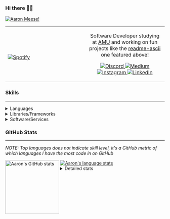 ### Hi there 👋🏻
[![Aaron Meese!](https://user-images.githubusercontent.com/17814535/88975338-a2aabf00-d27f-11ea-963f-8a19608716b4.png)](https://github.com/ajmeese7/readme-ascii "README ASCII")

<!-- Modified from project here: https://github.com/novatorem/novatorem -->
<table width="100%"> 
  <tr>
  <td width="50%">
      
&nbsp; <br> [![Spotify](https://ajmeese7.vercel.app/api/spotify)](https://open.spotify.com/user/ajmeese)

  </td>
  <td width="50%">

<p align="center">
Software Developer studying at <a href="https://www.amu.apus.edu/">AMU</a> and working on fun 
projects like the <a href="https://github.com/ajmeese7/readme-ascii">readme-ascii</a> one featured above!
</p>
<p align="center">
  <a href="https://discord.gg/PxRTQg3">
    <img src="https://img.shields.io/badge/discord-ajmeese7%234835-369?style=flat-square&logo=discord&logoColor=white&color=purple" alt="Discord" title="Discord">
  </a>
  <a href="https://link.aaronmeese.com/medium">
    <img src="https://img.shields.io/badge/medium-ajmeese7-1DB954?style=flat-square&logo=medium&logoColor=white" alt="Medium" title="Medium">
  </a>
  <br />
  <a href="https://link.aaronmeese.com/instagram">
    <img src="https://img.shields.io/badge/instagram-ajmeese7-1DB954?style=flat-square&logo=instagram&logoColor=white&color=c13584" alt="Instagram" title="Instagram">
  </a>
  <a href="https://link.aaronmeese.com/linkedin">
    <img src="https://img.shields.io/badge/linkedIn-aaronmeese-1DB954?style=flat-square&logo=linkedin&logoColor=white&color=blue" alt="LinkedIn" title="LinkedIn">
  </a>
</p>
  </td>
  </table>

[//]: <> (The `&nbsp;` is to have Aphelion take up more space)

### Skills ###
----
<details>
<summary>Languages</summary>

+ JavaScript
+ HTML
+ CSS
    + [README ASCII](https://github.com/ajmeese7/readme-ascii)
+ PHP
    + [Coupon Booked](https://github.com/ajmeese7/coupon-booked)
    + [Steam Summary](https://github.com/ajmeese7/steam-summary)
+ Java
    + [BRCC Java](https://github.com/ajmeese7/brcc-java)
    + [Euler Problems](https://github.com/ajmeese7/euler-problems)

</details>
<details>
<summary>Libraries/Frameworks</summary>

+ NodeJS
    + [Snapchat Share](https://github.com/ajmeese7/snapchat-share)
    + [FRC Spreadsheets](https://github.com/ajmeese7/frc-spreadsheets)
+ Cordova
+ React Native
+ jQuery
+ Discord.js
    + [Spambot](https://github.com/ajmeese7/spambot)
    + [Automatic Reactions](https://github.com/ajmeese7/automatic-reactions)
    + [Multiple Reactions](https://github.com/ajmeese7/multiple-reactions)
    + [Galley Calls](https://github.com/ajmeese7/galley-calls)
    + [Tatsu Toolbox](https://github.com/ajmeese7/tatsu-toolbox)
+ Puppeteer
    + [README ASCII](https://github.com/ajmeese7/readme-ascii)
    + [Dynamic Page Retrieval](https://github.com/ajmeese7/dynamic-page-retrieval)
+ Nightmare.js
    + [Steam Queue Clicker](https://github.com/ajmeese7/steam-queue-clicker)
    + [Repbot](https://github.com/ajmeese7/repbot)
+ Express
    + [Galley Calls](https://github.com/ajmeese7/galley-calls)
+ pdf-lib
+ async

</details>
<details>
<summary>Software/Services</summary>

+ Wallpaper Engine
    + [Random Wallpaper](https://github.com/ajmeese7/random-wallpaper)
    + [Image of the Day](https://github.com/ajmeese7/image-of-the-day)
+ phpMyAdmin
+ cPanel
+ Cloudinary
+ Cloudflare Workers
+ Firefox Extensions
    + [Chess Next Move](https://github.com/ajmeese7/chess-next-move)
    + [Gmail Label Organizer](https://github.com/ajmeese7/gmail-label-organizer)
+ Google Analytics
+ Heroku
+ Nexmo
+ Twilio
    + [Galley Calls](https://github.com/ajmeese7/galley-calls)
+ Sonix
    + [Galley Calls](https://github.com/ajmeese7/galley-calls)
+ Auth0
+ OneSignal

</details>

### GitHub Stats ###
----
*NOTE: Top languages does not indicate skill level, it's a GitHub metric of which languages I have the most code in on GitHub*

<a href="https://profile-summary-for-github.com/user/ajmeese7">
  <img align="left" height="170px" src="https://github-readme-stats.vercel.app/api?username=ajmeese7&show_icons=true&line_height=27&count_private=true&include_all_commits=true" alt="Aaron's GitHub stats"/>
  <img src="https://github-readme-stats.vercel.app/api/top-langs/?username=ajmeese7&hide_langs_below=5&layout=compact" alt="Aaron's language stats"/>
</a>

<details>
<summary>Detailed stats</summary>

### :zap: Recent Activity
<!--START_SECTION:activity-->
1. 🗣 Commented on [#4](https://github.com/ajmeese7/steam-summary/issues/4) in [ajmeese7/steam-summary](https://github.com/ajmeese7/steam-summary)
2. ❗️ Closed issue [#33](https://github.com/ajmeese7/spambot/issues/33) in [ajmeese7/spambot](https://github.com/ajmeese7/spambot)
3. 🗣 Commented on [#33](https://github.com/ajmeese7/spambot/issues/33) in [ajmeese7/spambot](https://github.com/ajmeese7/spambot)
4. ❗️ Closed issue [#42](https://github.com/ajmeese7/spambot/issues/42) in [ajmeese7/spambot](https://github.com/ajmeese7/spambot)
5. 🗣 Commented on [#42](https://github.com/ajmeese7/spambot/issues/42) in [ajmeese7/spambot](https://github.com/ajmeese7/spambot)
<!--END_SECTION:activity-->

### 🧐 Waka Stats
<!--START_SECTION:waka-->
**🐱 My Github Data** 

> 🏆 139 Contributions in the Year 2021
 > 
> 📦 65.4 kB Used in Github's Storage 
 > 
> 🚫 Not Opted to Hire
 > 
> 📜 52 Public Repositories 
 > 
> 🔑 21 Private Repositories  
 > 
**I'm an Early 🐤** 

```text
🌞 Morning    313 commits    ████████░░░░░░░░░░░░░░░░░   34.17% 
🌆 Daytime    386 commits    ██████████░░░░░░░░░░░░░░░   42.14% 
🌃 Evening    207 commits    █████░░░░░░░░░░░░░░░░░░░░   22.6% 
🌙 Night      10 commits     ░░░░░░░░░░░░░░░░░░░░░░░░░   1.09%

```
📅 **I'm Most Productive on Saturday** 

```text
Monday       111 commits    ███░░░░░░░░░░░░░░░░░░░░░░   12.12% 
Tuesday      121 commits    ███░░░░░░░░░░░░░░░░░░░░░░   13.21% 
Wednesday    94 commits     ██░░░░░░░░░░░░░░░░░░░░░░░   10.26% 
Thursday     109 commits    ███░░░░░░░░░░░░░░░░░░░░░░   11.9% 
Friday       136 commits    ███░░░░░░░░░░░░░░░░░░░░░░   14.85% 
Saturday     176 commits    ████░░░░░░░░░░░░░░░░░░░░░   19.21% 
Sunday       169 commits    ████░░░░░░░░░░░░░░░░░░░░░   18.45%

```


📊 **This Week I Spent My Time On** 

```text
⌚︎ Time Zone: America/Chicago

💬 Programming Languages: 
JavaScript               8 hrs 17 mins       ██████████████░░░░░░░░░░░   58.04% 
TypeScript               3 hrs 16 mins       █████░░░░░░░░░░░░░░░░░░░░   22.92% 
Python                   55 mins             █░░░░░░░░░░░░░░░░░░░░░░░░   6.43% 
JSON                     35 mins             █░░░░░░░░░░░░░░░░░░░░░░░░   4.14% 
SCSS                     25 mins             ░░░░░░░░░░░░░░░░░░░░░░░░░   3.02%

🐱‍💻 Projects: 
stocks-dashboard         6 hrs 17 mins       ███████████░░░░░░░░░░░░░░   44.07% 
social-dashboard         3 hrs 48 mins       ██████░░░░░░░░░░░░░░░░░░░   26.69% 
message-scheduler        1 hr 49 mins        ███░░░░░░░░░░░░░░░░░░░░░░   12.79% 
karameese.com            1 hr 43 mins        ███░░░░░░░░░░░░░░░░░░░░░░   12.1% 
discord.js               34 mins             █░░░░░░░░░░░░░░░░░░░░░░░░   4.03%

```

**I Mostly Code in JavaScript** 

```text
JavaScript               29 repos            █████████████░░░░░░░░░░░░   54.72% 
HTML                     9 repos             ████░░░░░░░░░░░░░░░░░░░░░   16.98% 
Java                     4 repos             ██░░░░░░░░░░░░░░░░░░░░░░░   7.55% 
CSS                      4 repos             ██░░░░░░░░░░░░░░░░░░░░░░░   7.55% 
Python                   3 repos             █░░░░░░░░░░░░░░░░░░░░░░░░   5.66%

```



<!--END_SECTION:waka-->
</details>
